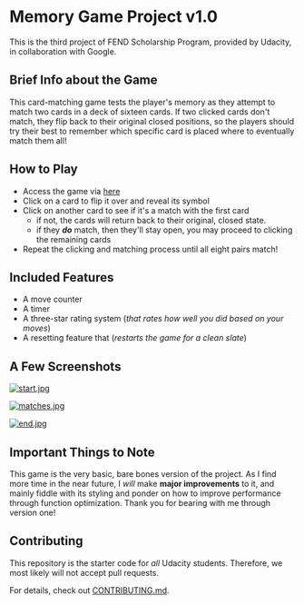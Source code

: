 # Memory Game Project v1.0

This is the third project of FEND Scholarship Program, provided by Udacity,
in collaboration with Google.

## Brief Info about the Game

This card-matching game tests the player's memory as they attempt to match two
cards in a deck of sixteen cards. If two clicked cards don't match, they flip back to their original closed positions, so the players should try their best to remember which specific card is placed where to eventually match them all!

## How to Play

- Access the game via [here](https://htmlpreview.github.io/?https://github.com/acun/Memory-Game/blob/master/index.html)
- Click on a card to flip it over and reveal its symbol
- Click on another card to see if it's a match with the first card
  - if not, the cards will return back to their original, closed state.
  - if they **_do_** match, then they'll stay open, you may proceed to clicking the remaining cards
- Repeat the clicking and matching process until all eight pairs match!  

## Included Features

- A move counter
- A timer
- A three-star rating system (_that rates how well you did based on your moves_)
- A resetting feature that (_restarts the game for a clean slate_)

## A Few Screenshots

[![start.jpg](https://s26.postimg.cc/i7wqd1v61/start.jpg)](https://postimg.cc/image/gsv5obu2t/)

[![matches.jpg](https://s26.postimg.cc/u9s476wop/matches.jpg)](https://postimg.cc/image/oyd7mhalx/)

[![end.jpg](https://s26.postimg.cc/fqkz5rvu1/end.jpg)](https://postimg.cc/image/yvo8fjahx/)

## Important Things to Note

This game is the very basic, bare bones version of the project. As I find more
time in the near future, I _will_ make **major improvements** to it, and mainly
fiddle with its styling and ponder on how to improve performance through
function optimization. Thank you for bearing with me through version one!

## Contributing

This repository is the starter code for _all_ Udacity students. Therefore, we most likely will not accept pull requests.

For details, check out [CONTRIBUTING.md](CONTRIBUTING.md).
